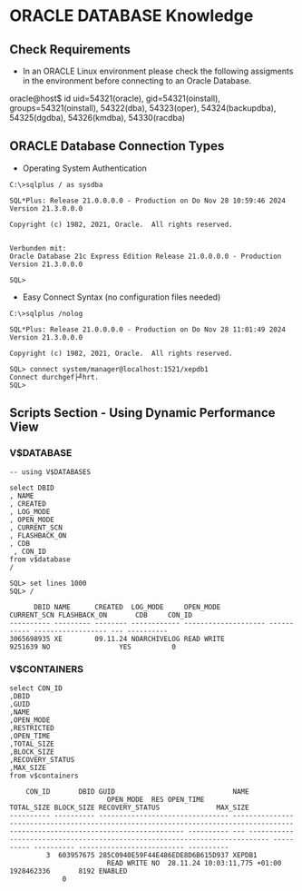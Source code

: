 # ORACLE DATABASE Knowledge

## Check Requirements

- In an ORACLE Linux environment please check the following assigments in the environment before connecting to an Oracle Database.

oracle@host$ id <enter>
uid=54321(oracle), gid=54321(oinstall), groups=54321(oinstall), 54322(dba), 54323(oper), 54324(backupdba), 54325(dgdba), 54326(kmdba), 54330(racdba) 


## ORACLE Database Connection Types

- Operating System Authentication

```
C:\>sqlplus / as sysdba

SQL*Plus: Release 21.0.0.0.0 - Production on Do Nov 28 10:59:46 2024
Version 21.3.0.0.0

Copyright (c) 1982, 2021, Oracle.  All rights reserved.


Verbunden mit:
Oracle Database 21c Express Edition Release 21.0.0.0.0 - Production
Version 21.3.0.0.0

SQL>

```

- Easy Connect Syntax (no configuration files needed)

```
C:\>sqlplus /nolog

SQL*Plus: Release 21.0.0.0.0 - Production on Do Nov 28 11:01:49 2024
Version 21.3.0.0.0

Copyright (c) 1982, 2021, Oracle.  All rights reserved.

SQL> connect system/manager@localhost:1521/xepdb1
Connect durchgef├╝hrt.
SQL>
```



## Scripts Section - Using Dynamic Performance View

### V$DATABASE

```
-- using V$DATABASES

select DBID
, NAME
, CREATED
, LOG_MODE
, OPEN_MODE
, CURRENT_SCN
, FLASHBACK_ON
, CDB
 , CON_ID
from v$database
/

SQL> set lines 1000
SQL> /

      DBID NAME      CREATED  LOG_MODE     OPEN_MODE            CURRENT_SCN FLASHBACK_ON       CDB     CON_ID
---------- --------- -------- ------------ -------------------- ----------- ------------------ --- ----------
3065698935 XE        09.11.24 NOARCHIVELOG READ WRITE               9251639 NO                 YES          0

```

### V$CONTAINERS

```
select CON_ID
,DBID
,GUID
,NAME
,OPEN_MODE
,RESTRICTED
,OPEN_TIME
,TOTAL_SIZE
,BLOCK_SIZE
,RECOVERY_STATUS
,MAX_SIZE
from v$containers

    CON_ID       DBID GUID                             NAME
                        OPEN_MODE  RES OPEN_TIME                                                                   TOTAL_SIZE BLOCK_SIZE RECOVERY_STATUS              MAX_SIZE
---------- ---------- -------------------------------- -------------------------------------------------------------------------------------------------------------------------------- ---------- --- --------------------------------------------------------------------------- ---------- ---------- -------------------------- ----------
         3  603957675 285C0940E59F44E486EDE8D6B615D937 XEPDB1
                        READ WRITE NO  28.11.24 10:03:11,775 +01:00                                                1928462336       8192 ENABLED
             0

```
